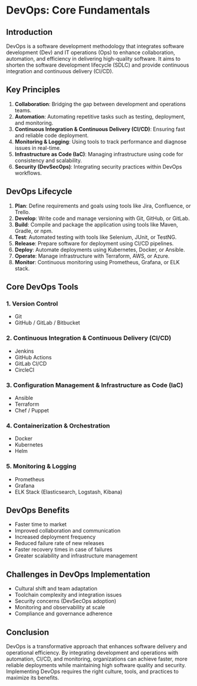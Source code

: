 # DevOps: Core Fundamentals

## Introduction
DevOps is a software development methodology that integrates software development (Dev) and IT operations (Ops) to enhance collaboration, automation, and efficiency in delivering high-quality software. It aims to shorten the software development lifecycle (SDLC) and provide continuous integration and continuous delivery (CI/CD).

## Key Principles
1. **Collaboration**: Bridging the gap between development and operations teams.
2. **Automation**: Automating repetitive tasks such as testing, deployment, and monitoring.
3. **Continuous Integration & Continuous Delivery (CI/CD)**: Ensuring fast and reliable code deployment.
4. **Monitoring & Logging**: Using tools to track performance and diagnose issues in real-time.
5. **Infrastructure as Code (IaC)**: Managing infrastructure using code for consistency and scalability.
6. **Security (DevSecOps)**: Integrating security practices within DevOps workflows.

## DevOps Lifecycle
1. **Plan**: Define requirements and goals using tools like Jira, Confluence, or Trello.
2. **Develop**: Write code and manage versioning with Git, GitHub, or GitLab.
3. **Build**: Compile and package the application using tools like Maven, Gradle, or npm.
4. **Test**: Automated testing with tools like Selenium, JUnit, or TestNG.
5. **Release**: Prepare software for deployment using CI/CD pipelines.
6. **Deploy**: Automate deployments using Kubernetes, Docker, or Ansible.
7. **Operate**: Manage infrastructure with Terraform, AWS, or Azure.
8. **Monitor**: Continuous monitoring using Prometheus, Grafana, or ELK stack.

## Core DevOps Tools
### 1. **Version Control**
   - Git
   - GitHub / GitLab / Bitbucket

### 2. **Continuous Integration & Continuous Delivery (CI/CD)**
   - Jenkins
   - GitHub Actions
   - GitLab CI/CD
   - CircleCI

### 3. **Configuration Management & Infrastructure as Code (IaC)**
   - Ansible
   - Terraform
   - Chef / Puppet

### 4. **Containerization & Orchestration**
   - Docker
   - Kubernetes
   - Helm

### 5. **Monitoring & Logging**
   - Prometheus
   - Grafana
   - ELK Stack (Elasticsearch, Logstash, Kibana)

## DevOps Benefits
- Faster time to market
- Improved collaboration and communication
- Increased deployment frequency
- Reduced failure rate of new releases
- Faster recovery times in case of failures
- Greater scalability and infrastructure management

## Challenges in DevOps Implementation
- Cultural shift and team adaptation
- Toolchain complexity and integration issues
- Security concerns (DevSecOps adoption)
- Monitoring and observability at scale
- Compliance and governance adherence

## Conclusion
DevOps is a transformative approach that enhances software delivery and operational efficiency. By integrating development and operations with automation, CI/CD, and monitoring, organizations can achieve faster, more reliable deployments while maintaining high software quality and security. Implementing DevOps requires the right culture, tools, and practices to maximize its benefits.

